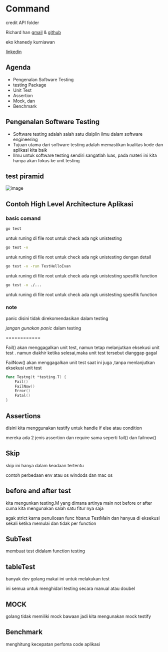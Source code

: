 # Command

credit API folder

Richard han
[gmail](richardhan82@gmail.com) & [github](https://github.com/RichardHanitio)

eko khanedy kurniawan

[linkedin](https://www.linkedin.com/in/khannedy/)

<!--
[link doc](https://docs.google.com/presentation/d/1XxMEaA-JsPHr9BUw2oIOPlEL_psI3EaUFUpuvdlDB_Q/edit#slide=id.gb233370586_0_300) -->

## Agenda

- Pengenalan Software Testing
- testing Package
- Unit Test
- Assertion
- Mock, dan
- Benchmark

## Pengenalan Software Testing

- Software testing adalah salah satu disiplin ilmu dalam software engineering
- Tujuan utama dari software testing adalah memastikan kualitas kode dan aplikasi kita baik
- Ilmu untuk software testing sendiri sangatlah luas, pada materi ini kita hanya akan fokus ke unit testing

## test piramid

![image](https://martinfowler.com/bliki/images/testPyramid/test-pyramid.png)

## Contoh High Level Architecture Aplikasi

### basic comand

```cmd
go test
```

untuk runing di file root untuk check ada ngk unistesting

```cmd
go test -v
```

untuk runing di file root untuk check ada ngk unistesting dengan detail

```cmd
go test -v -run TestHelloIvan
```

untuk runing di file root untuk check ada ngk unistesting spesifik function

```cmd
go test -v ./...
```

untuk runing di file root untuk check ada ngk unistesting spesifik function

### note

panic disini tidak direkomendasikan dalam testing

_jangan gunakan panic_ dalam testing

============

Fail() akan menggagalkan unit test, namun tetap melanjutkan eksekusi unit test . namun diakhir ketika selesai,maka unit test tersebut dianggap gagal

FailNow() akan menggagalkan unit test saat ini juga ,tanpa menlanjutkan eksekusi unit test

```go
func Testng(t *testing.T) {
    Fail()
    FailNow()
    Error()
    Fatal()
}
```

## Assertions

disini kita menggunakan testify untuk handle if else atau condition

mereka ada 2 jenis assertion dan require sama seperti fail() dan failnow()

## Skip

skip ini hanya dalam keadaan tertentu

contoh perbedaan env atau os windods dan mac os

## before and after test

kita mengunkan testing.M yang dimana artinya main not before or after cuma kita mengunakan salah satu fitur nya saja

agak strict karna penuliosan func hbarus TestMain dan hanyua di eksekusi sekali ketika memulai dan tidak per function

## SubTest

membuat test didalam function testing

## tableTest

banyak dev golang makai ini untuk melakukan test

ini semua untuk menghidari testing secara manual atau doubel

## MOCK

golang tidak memiliki mock bawaan jadi kita mengunakan mock testify

## Benchmark

menghitung kecepatan perfoma code aplikasi
